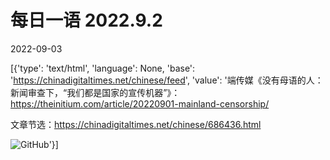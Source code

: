 # 每日一语 2022.9.2

2022-09-03

[{'type': 'text/html', 'language': None, 'base': 'https://chinadigitaltimes.net/chinese/feed', 'value': '端传媒《没有母语的人：新闻审查下，“我们都是国家的宣传机器”》：https://theinitium.com/article/20220901-mainland-censorship/

文章节选：https://chinadigitaltimes.net/chinese/686436.html

![GitHub](https://chinadigitaltimes.net/chinese/files/2022/09/image-1662160284207.png)'}]